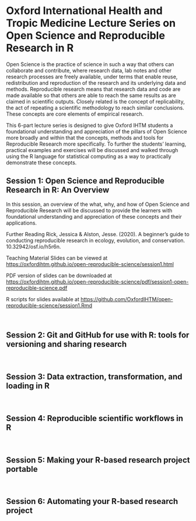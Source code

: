 
<!-- README.md is generated from README.Rmd. Please edit that file -->

# Oxford International Health and Tropic Medicine Lecture Series on Open Science and Reproducible Research in R

<!-- badges: start -->
<!-- badges: end -->

Open Science is the practice of science in such a way that others can
collaborate and contribute, where research data, lab notes and other
research processes are freely available, under terms that enable reuse,
redistribution and reproduction of the research and its underlying data
and methods. Reproducible research means that research data and code are
made available so that others are able to reach the same results as are
claimed in scientific outputs. Closely related is the concept of
replicability, the act of repeating a scientific methodology to reach
similar conclusions. These concepts are core elements of empirical
research.

This 6-part lecture series is designed to give Oxford IHTM students a
foundational understanding and appreciation of the pillars of Open
Science more broadly and within that the concepts, methods and tools for
Reproducible Research more specifically. To further the students’
learning, practical examples and exercises will be discussed and walked
through using the R language for statistical computing as a way to
practically demonstrate these concepts.

## Session 1: Open Science and Reproducible Research in R: An Overview

In this session, an overview of the what, why, and how of Open Science
and Reproducible Research will be discussed to provide the learners with
foundational understanding and appreciation of these concepts and their
applications.

Further Reading Rick, Jessica & Alston, Jesse. (2020). A beginner’s
guide to conducting reproducible research in ecology, evolution, and
conservation. 10.32942/osf.io/h5r6n.

Teaching Material Slides can be viewed at
<https://oxfordihtm.github.io/open-reproducible-science/session1.html>

PDF version of slides can be downloaded at
<https://oxfordihtm.github.io/open-reproducible-science/pdf/session1-open-reproducible-science.pdf>

R scripts for slides available at
<https://github.com/OxfordIHTM/open-reproducible-science/session1.Rmd>

<br/>

## Session 2: Git and GitHub for use with R: tools for versioning and sharing research

<br/>

## Session 3: Data extraction, transformation, and loading in R

<br/>

## Session 4: Reproducible scientific workflows in R

<br/>

## Session 5: Making your R-based research project portable

<br/>

## Session 6: Automating your R-based research project
